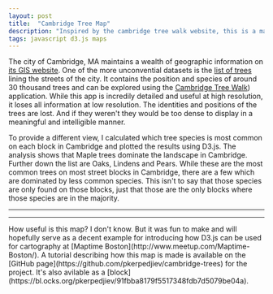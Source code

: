 ```yaml
---
layout: post
title:  "Cambridge Tree Map"
description: "Inspired by the cambridge tree walk website, this is a map of which tree species are most common on different blocks in Cambridge, MA."
tags: javascript d3.js maps
---
```

<link rel="stylesheet" href="/css/cambridge-tree-map.css">
<script src="/js/cambridge-tree-map.js"></script>
<script src="/js/lib/topojson.v1.min.js"></script>

The city of Cambridge, MA maintains a wealth of geographic information on [its
GIS website](https://www.cambridgema.gov/GIS/). One of the more unconvential
datasets is the [list of
trees](https://www.cambridgema.gov/GIS/gisdatadictionary/Environmental/ENVIRONMENTAL_StreetTrees)
lining the streets of the city. It contains the position and species of around
30 thousand trees and can be explored using the [Cambridge Tree
Walk](https://gis.cambridgema.gov/dpw/trees/trees_walk.html)) application.
While this app is incredily detailed and useful at high resolution, it loses
all information at low resolution. The identities and positions of the trees
are lost. And if they weren't they would be too dense to display in a
meaningful and intelligible manner.

To provide a different view, I calculated which tree species is most common on
each block in Cambridge and plotted the results using D3.js. The analysis shows
that Maple trees dominate the landscape in Cambridge. Further down the list are
Oaks, Lindens and Pears. While these are the most common trees on most street
blocks in Cambridge, there are a few which are dominated by less common species.
This isn't to say that those species are only found on those blocks, just that
those are the only blocks where those species are in the majority.
<hr>

<div id='cambridge-tree-map'></div>

<hr>
How useful is this map? I don't know. But it was fun to make and will hopefully
serve as a decent example for introducing how D3.js can be used for cartography
at [Maptime Boston](http://www.meetup.com/Maptime-Boston/).  A tutorial
describing how this map is made is available on the [GitHub
page](https://github.com/pkerpedjiev/cambridge-trees) for the project. It's
also avilable as a
[block](https://bl.ocks.org/pkerpedjiev/91fbba8179f5517348fdb7d5079be04a).

<script>
    createMap('#cambridge-tree-map');
</script>
